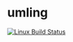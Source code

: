 # umling

[![Linux Build Status](https://travis-ci.org/vanyasem/umling.svg?branch=master)](https://travis-ci.com/vanyasem/umling)
